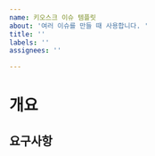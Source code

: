 ```yaml
---
name: 키오스크 이슈 템플릿
about: '여러 이슈를 만들 때 사용합니다. '
title: ''
labels: ''
assignees: ''

---
```


# 개요

## 요구사항
